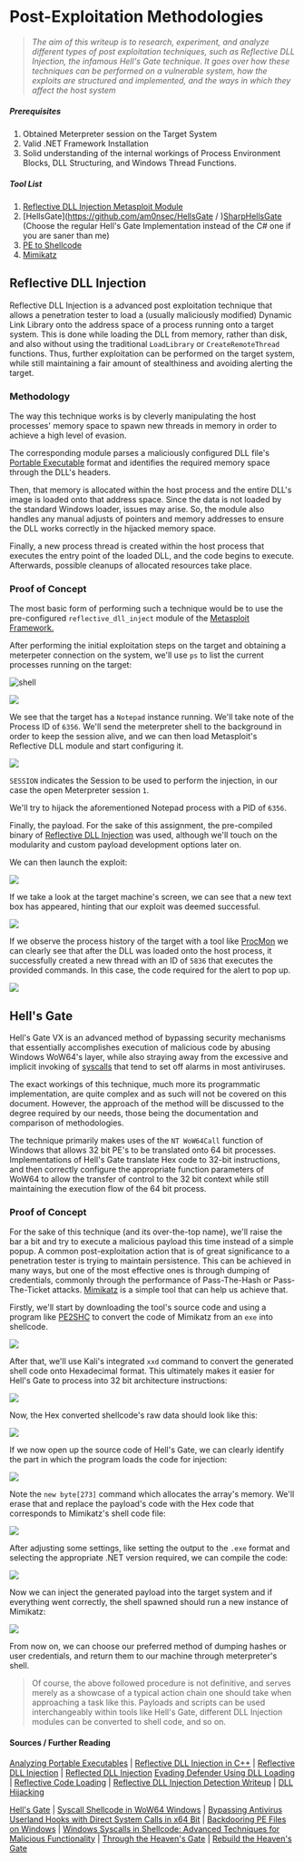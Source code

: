 # Post-Exploitation Methodologies

> *The aim of this writeup is to research, experiment, and analyze different types of post exploitation techniques, such as Reflective DLL Injection, the infamous Hell's Gate technique. It goes over how these techniques can be performed on a vulnerable system, how the exploits are structured and implemented, and the ways in which they affect the host system*

##### Prerequisites
1) Obtained Meterpreter session on the Target System
2) Valid .NET Framework Installation
3) Solid understanding of the internal workings of Process Environment Blocks, DLL Structuring, and Windows Thread Functions.

##### Tool List
1) [Reflective DLL Injection Metasploit Module](https://github.com/stephenfewer/ReflectiveDLLInjection/tree/master)
2) [HellsGate](https://github.com/am0nsec/HellsGate / )[SharpHellsGate](https://github.com/am0nsec/SharpHellsGate) (Choose the regular Hell's Gate Implementation instead of the C# one if you are saner than me)
3) [PE to Shellcode](https://github.com/hasherezade/pe_to_shellcode)
4) [Mimikatz](https://github.com/ParrotSec/mimikatz)

## Reflective DLL Injection

Reflective DLL Injection is a advanced post exploitation technique that allows a penetration tester to load a (usually maliciously modified) Dynamic Link Library onto the address space of a process running onto a target system. This is done while loading the DLL from memory, rather than disk, and also without using the traditional `LoadLibrary` or `CreateRemoteThread` functions. Thus, further exploitation can be performed on the target system, while still maintaining a fair amount of stealthiness and avoiding alerting the target.

### Methodology

The way this technique works is by cleverly manipulating the host processes' memory space to spawn new threads in memory in order to achieve a high level of evasion.

The corresponding module parses a maliciously configured DLL file's [Portable Executable](https://tech-zealots.com/malware-analysis/pe-portable-executable-structure-malware-analysis-part-2/) format and identifies the required memory space through the DLL's headers.

Then, that memory is allocated within the host process and the entire DLL's image is loaded onto that address space. Since the data is not loaded by the standard Windows loader, issues may arise. So, the module also handles any manual adjusts of pointers and memory addresses to ensure the DLL works correctly in the hijacked memory space.

Finally, a new process thread is created within the host process that executes the entry point of the loaded DLL, and the code begins to execute. Afterwards, possible cleanups of allocated resources take place.

### Proof of Concept

The most basic form of performing such a technique would be to use the pre-configured `reflective_dll_inject` module of the [Metasploit Framework.](https://www.metasploit.com/)

After performing the initial exploitation steps on the target and obtaining a meterpeter connection on the system, we'll use `ps` to list the current processes running on the target:

![shell](https://github.com/Tarakhs/ToyingWithHellsGate/blob/master/Screenshots/shell.png?raw=true)

![](Screenshots/pidFind.png)

We see that the target has a `Notepad` instance running. We'll take note of the Process ID of `6356`. We'll send the meterpreter shell to the background in order to keep the session alive, and we can then load Metasploit's Reflective DLL module and start configuring it.

![](Screenshots/options.png)

`SESSION` indicates the Session to be used to perform the injection, in our case the open Meterpreter session `1`.

We'll try to hijack the aforementioned Notepad process with a PID of `6356`.

Finally, the payload. For the sake of this assignment, the pre-compiled binary of [Reflective DLL Injection](https://github.com/stephenfewer/ReflectiveDLLInjection/blob/master/bin/reflective_dll.x64.dll) was used, although we'll touch on the modularity and custom payload development options later on.

We can then launch the exploit:

![](Screenshots/exploitComplete.png)

If we take a look at the target machine's screen, we can see that a new text box has appeared, hinting that our exploit was deemed successful.

![](Screenshots/success.png)

If we observe the process history of the target with a tool like [ProcMon](https://learn.microsoft.com/en-us/sysinternals/downloads/procmon) we can clearly see that after the DLL was loaded onto the host process, it successfully created a new thread with an ID of `5836` that executes the provided commands. In this case, the code required for the alert to pop up.

![](Screenshots/procMonitor.png)

## Hell's Gate

Hell's Gate VX is an advanced method of bypassing security mechanisms that essentially accomplishes execution of malicious code by abusing Windows WoW64's layer, while also straying away from the excessive and implicit invoking of [syscalls](https://www.geeksforgeeks.org/introduction-of-system-call/) that tend to set off alarms in most antiviruses.

The exact workings of this technique, much more its programmatic implementation, are quite complex and as such will not be covered on this document. However, the approach of the method will be discussed to the degree required by our needs, those being the documentation and comparison of methodologies.

The technique primarily makes uses of the `NT WoW64Call` function of Windows that allows 32 bit PE's to be translated onto 64 bit processes. Implementations of Hell's Gate translate Hex code to 32-bit instructions, and then correctly configure the appropriate function parameters of WoW64 to allow the transfer of control to the 32 bit context while still maintaining the execution flow of the 64 bit process.

### Proof of Concept

For the sake of this technique (and its over-the-top name), we'll raise the bar a bit and try to execute a malicious payload this time instead of a simple popup. A common post-exploitation action that is of great significance to a penetration tester is trying to maintain persistence. This can be achieved in many ways, but one of the most effective ones is through dumping of credentials, commonly through the performance of Pass-The-Hash or Pass-The-Ticket attacks. [Mimikatz](https://www.varonis.com/blog/what-is-mimikatz) is a simple tool that can help us achieve that.

Firstly, we'll start by downloading the tool's source code and using a program like [PE2SHC](https://github.com/hasherezade/pe_to_shellcode) to convert the code of Mimikatz from an `exe` into shellcode.

![](Screenshots/convertingMimi.png)

After that, we'll use Kali's integrated `xxd` command to convert the generated shell code onto Hexadecimal format. This ultimately makes it easier for Hell's Gate to process into 32 bit architecture instructions:

![](Screenshots/convertingXxd.png)

Now, the Hex converted shellcode's raw data should look like this:

![](Screenshots/mimiHex.png)

If we now open up the source code of Hell's Gate, we can clearly identify the part in which the program loads the code for injection:

![](Screenshots/hellsGateSource.png)

Note the `new byte[273]` command which allocates the array's memory. We'll erase that and replace the payload's code with the Hex code that corresponds to Mimikatz's shell code file:

![](Screenshots/hellsGateCode.png)

After adjusting some settings, like setting the output to the `.exe` format and selecting the appropriate .NET version required, we can compile the code:

![](Screenshots/dllBuild.png)

Now we can inject the generated payload into the target system and if everything went correctly, the shell spawned should run a new instance of Mimikatz:

![](Screenshots/mimi.png)

From now on, we can choose our preferred method of dumping hashes or user credentials, and return them to our machine through meterpreter's shell.

> Of course, the above followed procedure is not definitive, and serves merely as a showcase of a typical action chain one should take when approaching a task like this. Payloads and scripts can be used interchangeably within tools like Hell's Gate, different DLL Injection modules can be converted to shell code, and so on. 

#### Sources / Further Reading


[Analyzing Portable Executables](https://www.hackercoolmagazine.com/analysis-of-portable-executable-files-with-peframe/) | [Reflective DLL Injection in C++](https://depthsecurity.com/blog/reflective-dll-injection-in-c) | [Reflective DLL Injection](https://unprotect.it/technique/reflective-dll-injection/) | [Reflected DLL Injection](https://www.exploit-db.com/docs/english/13007-reflective-dll-injection.pdf)
[Evading Defender Using DLL Loading](https://capturethetalent.co.uk/evading-defender-using-reflective-dll-loading/) | [Reflective Code Loading](https://attack.mitre.org/techniques/T1620/) | [Reflective DLL Injection Detection Writeup](https://www.hackthebox.com/blog/reflection-ca-ctf-2022-forensics-writeup) | [DLL Hijacking](https://book.hacktricks.xyz/windows-hardening/windows-local-privilege-escalation/dll-hijacking)

[Hell's Gate](https://vxug.fakedoma.in/papers/VXUG/Exclusive/HellsGate.pdf) | [Syscall Shellcode in WoW64 Windows](https://media.defcon.org/DEF%20CON%2030/DEF%20CON%2030%20presentations/Tarek%20Abdelmotaleb%20%20%20Dr.%20Bramwell%20Brizendine%20-%20Weaponizing%20Windows%20Syscalls%20as%20Modern%2032-bit%20Shellcode%20-%20paper.pdf) | [Bypassing Antivirus Userland Hooks with Direct System Calls in x64 Bit](https://0x00sec.org/t/bypassing-antivirus-userland-hooks-with-direct-system-calls-in-x64-bit-with-syswow64/27998)  | [Backdooring PE Files on Windows](https://resources.infosecinstitute.com/topics/hacking/back-dooring-pe-files-windows/) | [Windows Syscalls in Shellcode: Advanced Techniques for Malicious Functionality](https://conference.hitb.org/hitbsecconf2023ams/materials/D1T2%20-%20Windows%20Syscalls%20in%20Shellcode%20-%20Advanced%20Techniques%20for%20Malicious%20Functionality%20-%20Bramwell%20Brizendine.pdf)  | [Through the Heaven's Gate](https://mark.rxmsolutions.com/through-the-heavens-gate/)  | [Rebuild the Heaven's Gate](https://speakerdeck.com/aaaddress1/rebuild-the-heavens-gate-from-32-bit-hell-back-to-heaven-wonderland)
